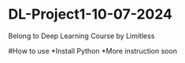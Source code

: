 # DL-Project1-10-07-2024
Belong to Deep Learning Course by Limitless

#How to use
*Install Python
*More instruction soon

